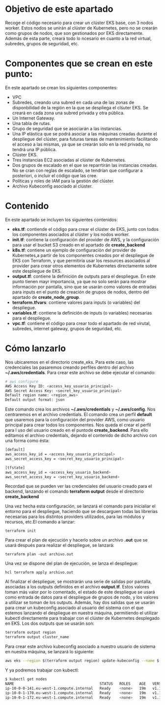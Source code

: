 # Objetivo de este apartado

Recoge el código necesario para crear un clúster EKS base, con 3 nodos worker. Estos nodos se unirán al clúster de Kubernetes, pero no se crearán como grupos de nodos, que son gestionados por EKS directamente. Además de esta parte, creará todo lo ncesario en cuanto a la red virtual, subredes, grupos de seguridad, etc.

# Componentes que se crean en este punto:
En este apartado se crean los siguientes componentes:
- VPC
- Subredes, creando una subred en cada una de las zonas de disponbilidad de la región en la que se despliega el clśuter EKS. Se creará en cada zona una subred privada y otra pública.
- Un Internet Gateway.
- Una tabla de rutas.
- Grupo de seguridad que se asociarán a las instancias.
- Una IP elástica que se podrá asociar a las máquinas creadas durante el despliegue del clúster, para futuras tareas de mantenimiento facilitando el acceso a las mismas, ya que se crearán solo en la red privada, no tendrá una IP pública.
- Clúster EKS.
- Tres instancias EC2 asociadas al clúster de Kubernetes.
- Dos grupos de escalado en el que se reparrtirán las instancias creadas. No se cran con reglas de escalado, se tendrían que configurar a posteriori, o incluir el código que las cree.
- Políticas y roles de IAM para la gestión del clúster.
- Archivo Kubeconfig asociado al clúster.

# Contenido

En este apartado se incluyen los siguientes contenidos:
- **eks.tf**: contiende el código para crear el clúster de EKS, junto con todos los componentes asociados al clúster y los nodos worker.
- **init.tf**: contiene la configuración del provider de AWS, y la configuración para usar el bucket S3 creado en el apartado de **create_backend** 
- **k8s.tf**: contiene un ejemplo de configuración del provider de Kubernetes,a partir de los componentes creados por el despliegue de EKS con Terraform, y que permitiría usar los resources asociados al provider para crear otros elementos de Kubernetes directamente sobre este despliegue de EKS.
- **output.tf**: contiene la definición de outputs para el despliegue. En este punto tienen mayr importancia, ya que no solo serán para mostrar información por pantalla, sino que se usarán como valores de entradas para inputs en el punto de creación de grupos de nodos, dentro del apartado de **create_node_group**.
- **terraform.tfvars**: contiene valores para inputs (o variables) del despliegue.
- **variables.tf**: contiene la definición de inputs (o variables) necesarias para el despliegue.
- **vpc.tf**: contiene el código para crear todo el apartado de red virutal, subredes, internet gateway, grupos de seguridad, etc.

# Cómo lanzarlo

Nos ubicaremos en el directorio create_eks. Para este caso, las credenciales las pasaremos creando perfiles dentro del archivo **~/.aws/credentials**. Para crear este archivo se debe ejecutar el comando:

```bash
# aws configure
AWS Access Key ID: <access_key_usuario_principal> 
AWS Secret Access Key: <secret_key_usuario_principal> 
Default region name: <region_aws> 
Default output format: json
```

Este comando crea los archivos **~/.aws/credentials** y **~/.aws/config**. Nos centraremos en el archivo credentials. El comando crea un perfil **default** que usaremos para la configuración del provider AWS, como usuario principal para crear todos los componentes. Nos queda el crear el perfil para l uso del usuario creado en el puntode **create_backend**. Para ello editamos el archivo credentials, dejando el contenido de dicho archivo con una forma como ésta:

```bash
[default]
aws_access_key_id = <access_key_usuario_principal> 
aws_secret_access_key = <secret_key_usuario_principal> 

[tfstate]
aws_access_key_id = <access_key_usuario_backend> 
aws_secret_access_key = <secret_key_usuario_backend>
```

Recordad que se pueden ver las credenciales del usuario creado para el backend, lanzando el comando **terraform output** desde el directorio **create_backend**

Una vez hecha esta configuración, se lanzará el comando para inicialiar el entorno para el despliegue, haciendo que se descarguen todas las librerías necesarias para los distintos providers utilizados, para las módulos y recursos, etc.El comando a lanzar:

```hcl
terraform init
```

Para crear el plan de ejecución y hacerlo sobre un archivo **.out** que se usará después para realizar el despliegue, se lanzará:

```hcl
terraform plan -out archivo.out
```

Una vez se dispone del plan de ejecución, se lanza el despliegue:

``hcl
terraform apply archivo.out
`` 

Al finalizar el despliegue, se mostrarán una serie de salidas por pantalla, asociadas a los outputs definidos en el archivo **output.tf**. Estos valores toman más valor por lo comentado, el estado de este despliegue se usará como entrada de datos para el despliegue de grupos de nodo, y los valores a utilizar se toman de los outputs. Además, hay dos salidas que se usarán para crear un kubeconfig asociado al usuario del sistema con el que estemos lanzando el despliegue en nuestra máquina, permitiendo el utilizar kubectl directamente para trabajar con el clúster de Kubernetes desplegado en EKS. Los dos outputs que se usarán son:

```bash
terraform output region
terraform output cluster_name
```

Para crear este archivo kubeconfig asociado a nuestro usuario de sistema en nuestra máquina, se lanzará lo siguiente:

```bash
aws eks --region $(terraform output region) update-kubeconfig --name $(terraform output cluster_name)
```

Y ya podremos trabajar con kubectl:

```bash
$ kubectl get nodes
NAME                                       STATUS   ROLES    AGE   VERSION
ip-10-0-0-141.eu-west-1.compute.internal   Ready    <none>   19m   v1.18.9-eks-d1db3c
ip-10-0-1-170.eu-west-1.compute.internal   Ready    <none>   19m   v1.18.9-eks-d1db3c
ip-10-0-1-172.eu-west-1.compute.internal   Ready    <none>   19m   v1.18.9-eks-d1db3c
```



